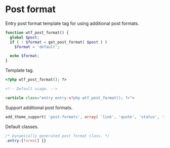 # Post format

Entry post format template tag for using additional post formats.

```php
function wtf_post_format() {
  global $post;
  if ( ! $format = get_post_format( $post ) )
    $format = 'default';

  echo $format;
}
```

Template tag.

```php
<?php wtf_post_format(); ?>
```

```html
<!-- Default usage. -->

<article class="entry entry-<?php wtf_post_format(); ?>">
```

Support additional post formats.

```php
add_theme_support( 'post-formats', array( 'link', 'quote', 'status', 'image', 'video', 'audio' ) );
```

Default classes.

```css
/* Dynamically generated post format class. */
.entry-[format] {}
```
